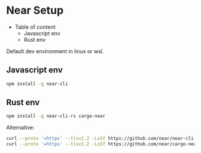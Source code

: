 # Near Setup
* Table of content
    * Javascript env
    * Rust env

Default dev environment in linux or wsl.

## Javascript env
```bash
npm install -g near-cli
```

## Rust env
```bash
npm install -g near-cli-rs cargo-near
```

Alternative:
```bash
curl --proto '=https' --tlsv1.2 -LsSf https://github.com/near/near-cli-rs/releases/latest/download/near-cli-rs-installer.sh | sh
curl --proto '=https' --tlsv1.2 -LsSf https://github.com/near/cargo-near/releases/latest/download/cargo-near-installer.sh | sh
```